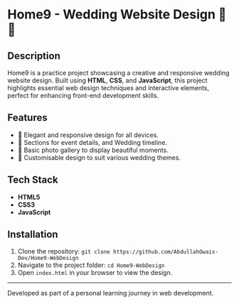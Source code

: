 # Home9 - Wedding Website Design 🎉💍

## Description
Home9 is a practice project showcasing a creative and responsive wedding website design. Built using **HTML**, **CSS**, and **JavaScript**, this project highlights essential web design techniques and interactive elements, perfect for enhancing front-end development skills.

## Features
- 💖 Elegant and responsive design for all devices.
- 📅 Sections for event details, and Wedding timeline.
- 📸 Basic photo gallery to display beautiful moments.
- 🎨 Customisable design to suit various wedding themes.

## Tech Stack
- **HTML5**
- **CSS3**
- **JavaScript**

## Installation
1. Clone the repository: `git clone https://github.com/AbdullahOwais-Dev/Home9-WebDesign`
2. Navigate to the project folder: `cd Home9-WebDesign`
3. Open `index.html` in your browser to view the design.


---
Developed as part of a personal learning journey in web development.
